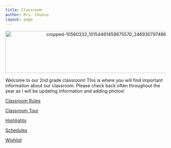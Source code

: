 ```yaml
---
title: Classroom
author: Mrs. Chunco
layout: page
---
```

<p style="text-align: center;">
  <a href="http://www.mrschunco.com/wp-content/uploads/2013/08/cropped-10560332_10154461459875570_2469307974861966939_o1.jpg"><img class="aligncenter size-large wp-image-792" src="http://www.mrschunco.com/wp-content/uploads/2013/08/cropped-10560332_10154461459875570_2469307974861966939_o1-1024x190.jpg" alt="cropped-10560332_10154461459875570_2469307974861966939_o1.jpg" width="720" height="133" /></a>
</p>

<p style="text-align: left;">
  Welcome to our 2nd grade classroom! This is where you will find important information about our classroom. Please check back often throughout the year as I will be updating information and adding photos!
</p>

[Classroom Rules][1]

[Classroom Tour][2]

[Highlights][3]

[Schedules][4]

[Wishlist][5]


 [1]: http://www.mrschunco.com/classroom/classroom-rules-2/ "Classroom Rules"
 [2]: http://www.mrschunco.com/classroom/classroom-tour/ "Classroom Tour"
 [3]: http://www.mrschunco.com/classroom/highlights/ "Highlights"
 [4]: http://www.mrschunco.com/classroom/schedules/ "Schedules"
 [5]: http://www.mrschunco.com/classroom/wish-list/ "Wishlist"
